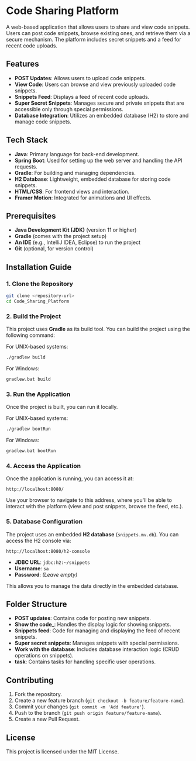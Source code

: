 
# Code Sharing Platform

A web-based application that allows users to share and view code snippets. Users can post code snippets, browse existing ones, and retrieve them via a secure mechanism. The platform includes secret snippets and a feed for recent code uploads.

## Features

- **POST Updates**: Allows users to upload code snippets.
- **View Code**: Users can browse and view previously uploaded code snippets.
- **Snippets Feed**: Displays a feed of recent code uploads.
- **Super Secret Snippets**: Manages secure and private snippets that are accessible only through special permissions.
- **Database Integration**: Utilizes an embedded database (H2) to store and manage code snippets.

## Tech Stack

- **Java**: Primary language for back-end development.
- **Spring Boot**: Used for setting up the web server and handling the API requests.
- **Gradle**: For building and managing dependencies.
- **H2 Database**: Lightweight, embedded database for storing code snippets.
- **HTML/CSS**: For frontend views and interaction.
- **Framer Motion**: Integrated for animations and UI effects.

## Prerequisites

- **Java Development Kit (JDK)** (version 11 or higher)
- **Gradle** (comes with the project setup)
- **An IDE** (e.g., IntelliJ IDEA, Eclipse) to run the project
- **Git** (optional, for version control)

## Installation Guide

### 1. Clone the Repository

```bash
git clone <repository-url>
cd Code_Sharing_Platform
```

### 2. Build the Project

This project uses **Gradle** as its build tool. You can build the project using the following command:

For UNIX-based systems:
```bash
./gradlew build
```

For Windows:
```bash
gradlew.bat build
```

### 3. Run the Application

Once the project is built, you can run it locally.

For UNIX-based systems:
```bash
./gradlew bootRun
```

For Windows:
```bash
gradlew.bat bootRun
```

### 4. Access the Application

Once the application is running, you can access it at:

```
http://localhost:8080/
```

Use your browser to navigate to this address, where you'll be able to interact with the platform (view and post snippets, browse the feed, etc.).

### 5. Database Configuration

The project uses an embedded **H2 database** (`snippets.mv.db`). You can access the H2 console via:

```
http://localhost:8080/h2-console
```

- **JDBC URL**: `jdbc:h2:~/snippets`
- **Username**: `sa`
- **Password**: *(Leave empty)*

This allows you to manage the data directly in the embedded database.

## Folder Structure

- **POST updates**: Contains code for posting new snippets.
- **Show the code_**: Handles the display logic for showing snippets.
- **Snippets feed**: Code for managing and displaying the feed of recent snippets.
- **Super secret snippets**: Manages snippets with special permissions.
- **Work with the database**: Includes database interaction logic (CRUD operations on snippets).
- **task**: Contains tasks for handling specific user operations.

## Contributing

1. Fork the repository.
2. Create a new feature branch (`git checkout -b feature/feature-name`).
3. Commit your changes (`git commit -m 'Add feature'`).
4. Push to the branch (`git push origin feature/feature-name`).
5. Create a new Pull Request.

## License

This project is licensed under the MIT License.

